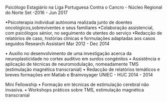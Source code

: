 
Psicólogo Estagiário na Liga Portuguesa Contra o Cancro - Núcleo Regional do Norte
Set -2016 - Jun 2017

•Psicoterapia individual autónoma realizada junto de doentes oncológicos,sobreviventes e seus familiares
•Colaboração assistencial, com psicólogos sénior, no seguimento de utentes do serviço
•Redacção de relatórios de caso, histórias clínicas e formulações adaptadas aos casos seguidos
Research Assistant
Mar 2012 - Dec 2014

• Auxílio no desenvolvimento de uma investigação acerca da neuroplasticidade no cortex auditivo em surdos congénitos
• Assistência e aplicação de técnicas de neuromodulação, nomeadamente TMS (estimulação magnética transcranial)
• Redacção de relatórios temáticos e breves formações em Matlab e Brainvoyager
UNIEC - HUC
2014 - 2014

Mini Fellowship
• Formação em técnicas de estimulação cerebral não invasiva.
• Workshops práticos sobre TMS, estimulação magnética transcranial 
